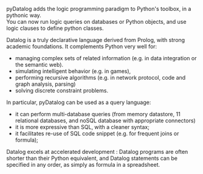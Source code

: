 pyDatalog adds the logic programming paradigm to Python's toolbox, in a pythonic way.  
You can now run logic queries on databases or Python objects, and use logic clauses to define python classes.

Datalog is a truly declarative language derived from Prolog, with strong academic foundations.  It complements Python very well for:

* managing complex sets of related information (e.g. in data integration or the semantic web).  
* simulating intelligent behavior (e.g. in games), 
* performing recursive algorithms (e.g. in network protocol, code and graph analysis, parsing)
* solving discrete constraint problems. 

In particular, pyDatalog can be used as a query language: 

* it can perform multi-database queries (from memory datastore, 11 relational databases, and noSQL database with appropriate connectors)
* it is more expressive than SQL, with a cleaner syntax; 
* it facilitates re-use of SQL code snippet (e.g. for frequent joins or formula); 

Datalog excels at accelerated development : Datalog programs are often shorter than their Python equivalent, 
and Datalog statements can be specified in any order, as simply as formula in a spreadsheet.